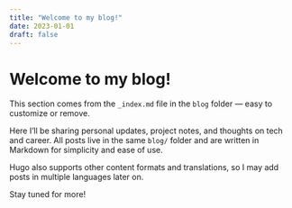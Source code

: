 ```yaml
---
title: "Welcome to my blog!"
date: 2023-01-01
draft: false
---
```


# Welcome to my blog!

This section comes from the `_index.md` file in the `blog` folder — easy to customize or remove.

Here I’ll be sharing personal updates, project notes, and thoughts on tech and career. All posts live in the same `blog/` folder and are written in Markdown for simplicity and ease of use.

Hugo also supports other content formats and translations, so I may add posts in multiple languages later on.

Stay tuned for more!
